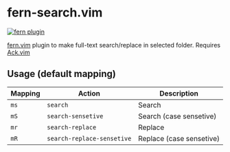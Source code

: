 # fern-search.vim

[![fern plugin](https://img.shields.io/badge/🌿%20fern-plugin-yellowgreen)](https://github.com/lambdalisue/fern.vim)

[fern.vim](https://github.com/lambdalisue/fern.vim) plugin to make full-text search/replace in
selected folder. Requires [Ack.vim](https://github.com/mileszs/ack.vim/)

## Usage (default mapping)

| Mapping | Action                    | Description                         |
| ------- | ------------------------- | ----------------------------------- |
| `ms`    | `search`                  | Search                              |
| `mS`    | `search-sensetive`        | Search (case sensetive)             |
| `mr`    | `search-replace`          | Replace                             |
| `mR`    | `search-replace-sensetive`| Replace (case sensetive)            |
